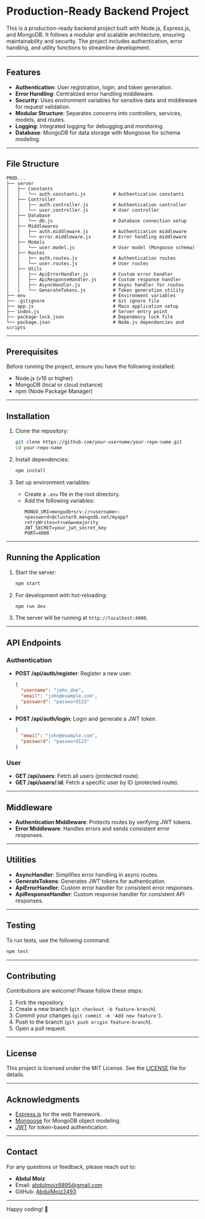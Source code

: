 # Production-Ready Backend Project

This is a production-ready backend project built with Node.js, Express.js, and MongoDB. It follows a modular and scalable architecture, ensuring maintainability and security. The project includes authentication, error handling, and utility functions to streamline development.

---

## Features

- **Authentication**: User registration, login, and token generation.
- **Error Handling**: Centralized error handling middleware.
- **Security**: Uses environment variables for sensitive data and middleware for request validation.
- **Modular Structure**: Separates concerns into controllers, services, models, and routes.
- **Logging**: Integrated logging for debugging and monitoring.
- **Database**: MongoDB for data storage with Mongoose for schema modeling.

---

## File Structure

```
PROD...
├── server
│   ├── Constants
│   │   └── auth.constants.js          # Authentication constants
│   ├── Controller
│   │   ├── auth.controller.js         # Authentication controller
│   │   └── user.controller.js         # User controller
│   ├── Database
│   │   └── db.js                      # Database connection setup
│   ├── Middlewares
│   │   ├── auth.middleware.js         # Authentication middleware
│   │   └── error.middleware.js        # Error handling middleware
│   ├── Models
│   │   └── user.model.js              # User model (Mongoose schema)
│   ├── Routes
│   │   ├── auth.routes.js             # Authentication routes
│   │   └── user.routes.js             # User routes
│   ├── Utils
│   │   ├── ApiErrorHandler.js         # Custom error handler
│   │   ├── ApiResponseHandler.js      # Custom response handler
│   │   ├── AsyncHandler.js            # Async handler for routes
│   │   └── GenerateTokens.js          # Token generation utility
├── env                                # Environment variables
├── .gitignore                         # Git ignore file
├── app.js                             # Main application setup
├── index.js                           # Server entry point
├── package-lock.json                  # Dependency lock file
└── package.json                       # Node.js dependencies and scripts
```

---

## Prerequisites

Before running the project, ensure you have the following installed:

- Node.js (v16 or higher)
- MongoDB (local or cloud instance)
- npm (Node Package Manager)

---

## Installation

1. Clone the repository:
   ```bash
   git clone https://github.com/your-username/your-repo-name.git
   cd your-repo-name
   ```

2. Install dependencies:
   ```bash
   npm install
   ```

3. Set up environment variables:
   - Create a `.env` file in the root directory.
   - Add the following variables:
     ```
     MONGO_URI=mongodb+srv://<username>:<password>@cluster0.mongodb.net/myapp?retryWrites=true&w=majority
     JWT_SECRET=your_jwt_secret_key
     PORT=4000
     ```

---

## Running the Application

1. Start the server:
   ```bash
   npm start
   ```

2. For development with hot-reloading:
   ```bash
   npm run dev
   ```

3. The server will be running at `http://localhost:4000`.

---

## API Endpoints

### Authentication
- **POST /api/auth/register**: Register a new user.
  ```json
  {
    "username": "john_doe",
    "email": "john@example.com",
    "password": "password123"
  }
  ```

- **POST /api/auth/login**: Login and generate a JWT token.
  ```json
  {
    "email": "john@example.com",
    "password": "password123"
  }
  ```

### User
- **GET /api/users**: Fetch all users (protected route).
- **GET /api/users/:id**: Fetch a specific user by ID (protected route).

---

## Middleware

- **Authentication Middleware**: Protects routes by verifying JWT tokens.
- **Error Middleware**: Handles errors and sends consistent error responses.

---

## Utilities

- **AsyncHandler**: Simplifies error handling in async routes.
- **GenerateTokens**: Generates JWT tokens for authentication.
- **ApiErrorHandler**: Custom error handler for consistent error responses.
- **ApiResponseHandler**: Custom response handler for consistent API responses.

---

## Testing

To run tests, use the following command:
```bash
npm test
```

---

## Contributing

Contributions are welcome! Please follow these steps:

1. Fork the repository.
2. Create a new branch (`git checkout -b feature-branch`).
3. Commit your changes (`git commit -m 'Add new feature'`).
4. Push to the branch (`git push origin feature-branch`).
5. Open a pull request.

---

## License

This project is licensed under the MIT License. See the [LICENSE](LICENSE) file for details.

---

## Acknowledgments

- [Express.js](https://expressjs.com/) for the web framework.
- [Mongoose](https://mongoosejs.com/) for MongoDB object modeling.
- [JWT](https://jwt.io/) for token-based authentication.

---

## Contact

For any questions or feedback, please reach out to:

- **Abdul Moiz**  
- Email: abdulmoiz8895@gmail.com  
- GitHub: [AbdulMoiz2493](https://github.com/AbdulMoiz2493)  

---

Happy coding! 🚀
